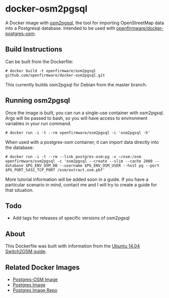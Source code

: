 # docker-osm2pgsql

A Docker image with [osm2pgsql](https://github.com/openstreetmap/osm2pgsql), the tool for importing OpenStreetMap data into a Postgresql database. Intended to be used with [openfirmware/docker-postgres-osm](https://github.com/openfirmware/docker-postgres-osm).

## Build Instructions

Can be built from the Dockerfile:

    # docker build -t openfirmware/osm2pgsql github.com/openfirmware/docker-osm2pgsql.git

This currently builds osm2pgsql for Debian from the master branch.

## Running osm2pgsql

Once the image is built, you can run a single-use container with osm2pgsql. Args will be passed to bash, so you will have access to environment variables in your run command.

    # docker run -i -t --rm openfirmware/osm2pgsql -c 'osm2pgsql -h'

When used with a postgres-osm container, it can import data directly into the database:

    # docker run -i -t --rm --link postgres-osm:pg -v ~/osm:/osm openfirmware/osm2pgsql -c 'osm2pgsql --create --slim --cache 2000 --database $PG_ENV_OSM_DB --username $PG_ENV_OSM_USER --host pg --port $PG_PORT_5432_TCP_PORT /osm/extract.osm.pbf'

More tutorial information will be added soon in a guide. If you have a particular scenario in mind, contact me and I will try to create a guide for that situation.

## Todo

* Add tags for releases of specific versions of osm2pgsql

## About

This Dockerfile was built with information from the [Ubuntu 14.04 Switch2OSM guide](http://switch2osm.org/serving-tiles/manually-building-a-tile-server-14-04/).

## Related Docker Images

* [Postgres-OSM Image](https://github.com/openfirmware/docker-postgres-osm)
* [Postgres Image](https://registry.hub.docker.com/_/postgres/)
* [Postgres Image Repo](https://github.com/docker-library/postgres)

